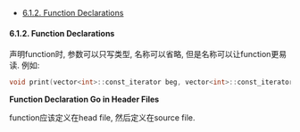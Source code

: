 <!-- TOC -->

- [6.1.2. Function Declarations](#612-function-declarations)

<!-- /TOC -->

<a id="markdown-612-function-declarations" name="612-function-declarations"></a>
#### 6.1.2. Function Declarations

声明function时, 参数可以只写类型, 名称可以省略, 但是名称可以让function更易读. 例如:
```cpp
void print(vector<int>::const_iterator beg, vector<int>::const_iterator end);
```

**Function Declaration Go in Header Files**

function应该定义在head file, 然后定义在source file.